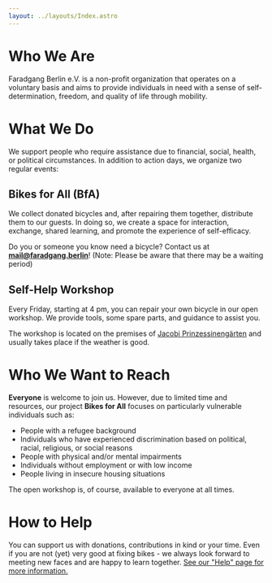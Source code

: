 ```yaml
---
layout: ../layouts/Index.astro
---
```


# Who We Are

Faradgang Berlin e.V. is a non-profit organization that operates on a voluntary basis and aims to provide individuals in need with a sense of self-determination, freedom, and quality of life through mobility.

# What We Do

We support people who require assistance due to financial, social, health, or political circumstances. In addition to action days, we organize two regular events:

## Bikes for All (BfA)

We collect donated bicycles and, after repairing them together, distribute them to our guests. In doing so, we create a space for interaction, exchange, shared learning, and promote the experience of self-efficacy.

Do you or someone you know need a bicycle? Contact us at **mail@faradgang.berlin**! (Note: Please be aware that there may be a waiting period)

## Self-Help Workshop

Every Friday, starting at 4 pm, you can repair your own bicycle in our open workshop. We provide tools, some spare parts, and guidance to assist you.

The workshop is located on the premises of <a href="https://www.openstreetmap.org/node/9187753963#map=19/52.46946/13.42950" target="\_blank" rel="noopener noreferrer"> Jacobi Prinzessinengärten</a> and usually takes place if the weather is good.

# Who We Want to Reach

**Everyone** is welcome to join us. However, due to limited time and resources, our project **Bikes for All** focuses on particularly vulnerable individuals such as:

- People with a refugee background
- Individuals who have experienced discrimination based on political, racial, religious, or social reasons
- People with physical and/or mental impairments
- Individuals without employment or with low income
- People living in insecure housing situations

The open workshop is, of course, available to everyone at all times.

# How to Help

You can support us with donations, contributions in kind or your time. Even if you are not (yet) very good at fixing bikes - we always look forward to meeting new faces and are happy to learn together. [See our "Help" page for more information.](/en/help)
